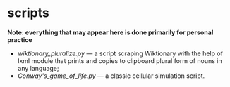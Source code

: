 # scripts

**Note: everything that may appear here is done primarily for personal practice**

* _wiktionary_pluralize.py_ — a script scraping Wiktionary with the help of lxml module that prints and copies to clipboard plural form of nouns in any language;
* _Conway's_game_of_life.py_ — a classic cellular simulation script.
